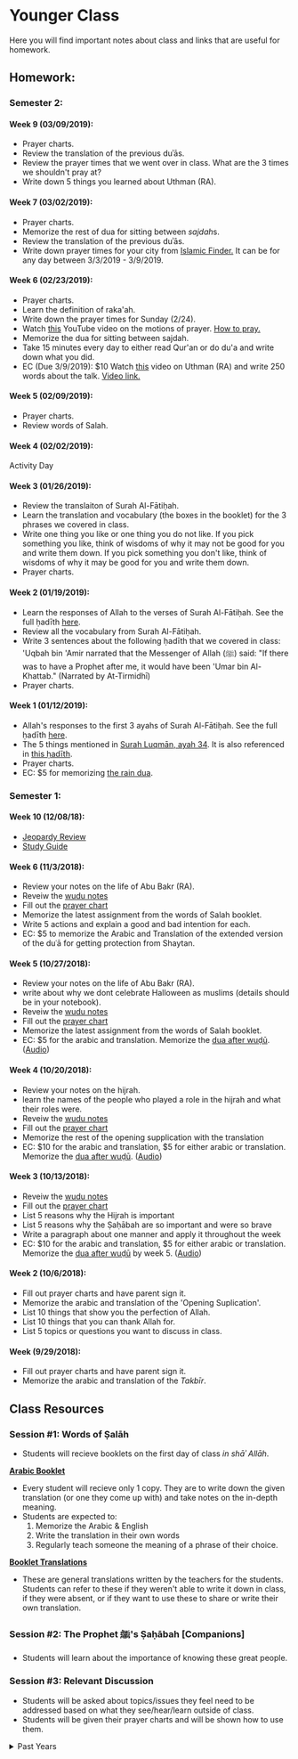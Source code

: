 # Younger Class

Here you will find important notes about class and links that are useful for homework. 

## Homework:

### Semester 2:

#### Week 9 (03/09/2019):
- Prayer charts.
- Review the translation of the previous duʾās.
- Review the prayer times that we went over in class. What are the 3 times we shouldn't pray at?
- Write down 5 things you learned about Uthman (RA).

#### Week 7 (03/02/2019):
- Prayer charts.
- Memorize the rest of dua for sitting between <i>sajdah</i>s.
- Review the translation of the previous duʾās.
- Write down prayer times for your city from [Islamic Finder.](https://www.islamicfinder.org/) It can be for any day between 3/3/2019 - 3/9/2019.

#### Week 6 (02/23/2019):
- Prayer charts.
- Learn the definition of raka'ah.
- Write down the prayer times for Sunday (2/24).
- Watch [this](https://www.youtube.com/watch?v=W89XielClL0) YouTube video on the motions of prayer. [How to pray.](https://www.youtube.com/watch?v=W89XielClL0)
- Memorize the dua for sitting between sajdah.
- Take 15 minutes every day to either read Qur'an or do du'a and write down what you did.
- EC (Due 3/9/2019): $10 Watch [this](https://www.youtube.com/watch?v=oXie-AAPqtc) video on Uthman (RA) and write 250 words about the talk. [Video link.](https://www.youtube.com/watch?v=oXie-AAPqtc)

#### Week 5 (02/09/2019):
- Prayer charts.
- Review words of Salah.

#### Week 4 (02/02/2019):
Activity Day

#### Week 3 (01/26/2019):
- Review the translaiton of Surah Al-Fātiḥah.
- Learn the translation and vocabulary (the boxes in the booklet) for the 3 phrases we covered in class.
- Write one thing you like or one thing you do not like. If you pick something you like, think of wisdoms of why it may not be good for you and write them down. If you pick something you don't like, think of wisdoms of why it may be good for you and write them down.
- Prayer charts.

#### Week 2 (01/19/2019):
- Learn the responses of Allah to the verses of Surah Al-Fātiḥah. See the full ḥadīth [here](https://sunnah.com/muslim/4/41).
- Review all the vocabulary from Surah Al-Fātiḥah.
- Write 3 sentences about the following ḥadīth that we covered in class:
'Uqbah bin 'Amir narrated that the Messenger of Allah (ﷺ) said: "If there was to have a Prophet after me, it would have been 'Umar bin Al-Khattab." (Narrated by At-Tirmidhī)
- Prayer charts.

#### Week 1 (01/12/2019):
- Allah's responses to the first 3 ayahs of Surah Al-Fātiḥah. See the full ḥadīth [here](https://sunnah.com/muslim/4/41).
- The 5 things mentioned in [Surah Luqmān, ayah 34](https://quran.com/31/34). It is also referenced in [this ḥadīth](https://sunnah.com/muslim/1/5).
- Prayer charts.
- EC: $5 for memorizing [the rain dua](https://docs.google.com/document/d/17B5wBu6oEOLeBNEPYrKTWAYq-He2YgcQP3ajQvUXZQQ/edit?usp=sharing). 



<!---

#### Week 9 (03/09/2019):
- Prayer charts.

#### Week 10 (03/16/2019):
- Prayer charts.

#### Week 11 (03/23/2019):
- Prayer charts.

#### Week 12 (03/30/2019):
- Prayer charts.

#### Week 13 (04/06/2019):
- Prayer charts.

#### Week 14 (04/13/2019):
- Prayer charts.

#### Week 15 (04/20/2019):
- Prayer charts.

#### Week 16 (04/27/2019):
- Prayer charts. -->


### Semester 1:

#### Week 10 (12/08/18):

- [Jeopardy Review](https://jeopardylabs.com/play/2018-12-08-28)
- [Study Guide](https://docs.google.com/document/d/1qTdrLJ6UMS9EkOL2ndv85scd2urFYvxcHifSBuYxklA/edit?usp=drivesdk)

#### Week 6 (11/3/2018):
- Review your notes on the life of Abu Bakr (RA).
- Reveiw the <a href="https://docs.google.com/document/d/1bWnaKHG5bXyImEvSFsYfvqCe73GWify1qguiXNCekpo/edit?usp=sharing">wudu notes</a>
- Fill out the [prayer chart](https://docs.google.com/document/d/10r8J-O0p6TzG5Q4ko5ecl6XaQtnzPT-dc2YyPzZ4t1U/edit?usp=sharing)
- Memorize the latest assignment from the words of Salah booklet.
- Write 5 actions and explain a good and bad intention for each.
- EC: $5 to memorize the Arabic and Translation of the extended version of the duʿā for getting protection from Shaytan.

#### Week 5 (10/27/2018):
- Review your notes on the life of Abu Bakr (RA).
- write about why we dont celebrate Halloween as muslims (details should be in your notebook).
- Reveiw the <a href="https://docs.google.com/document/d/1bWnaKHG5bXyImEvSFsYfvqCe73GWify1qguiXNCekpo/edit?usp=sharing">wudu notes</a>
- Fill out the [prayer chart](https://docs.google.com/document/d/10r8J-O0p6TzG5Q4ko5ecl6XaQtnzPT-dc2YyPzZ4t1U/edit?usp=sharing)
- Memorize the latest assignment from the words of Salah booklet.
- EC: $5 for the arabic and translation. Memorize the [dua after wuḍū](https://docs.google.com/document/d/1rl5ztcgLuxEOu7acfsDvjeTYhkJMpxa3IrLzL--uZR8/edit?usp=sharing). ([Audio](https://drive.google.com/file/d/1bHs9zzh8nkby7zDOacGFLmWBlGyE9moR/view?usp=sharing))

#### Week 4 (10/20/2018):
- Review your notes on the hijrah.
- learn the names of the people who played a role in the hijrah and what their roles were.
- Reveiw the <a href="https://docs.google.com/document/d/1bWnaKHG5bXyImEvSFsYfvqCe73GWify1qguiXNCekpo/edit?usp=sharing">wudu notes</a>
- Fill out the [prayer chart](https://docs.google.com/document/d/10r8J-O0p6TzG5Q4ko5ecl6XaQtnzPT-dc2YyPzZ4t1U/edit?usp=sharing)
- Memorize the rest of the opening supplication with the translation
- EC: $10 for the arabic and translation, $5 for either arabic or translation. Memorize the [dua after wuḍū](https://docs.google.com/document/d/1rl5ztcgLuxEOu7acfsDvjeTYhkJMpxa3IrLzL--uZR8/edit?usp=sharing). ([Audio](https://drive.google.com/file/d/1bHs9zzh8nkby7zDOacGFLmWBlGyE9moR/view?usp=sharing))

#### Week 3 (10/13/2018):
- Reveiw the <a href="isocia.github.io/Younger Class/Wuḍūʾ Notes.md">wudu notes</a>
- Fill out the [prayer chart](https://docs.google.com/document/d/10r8J-O0p6TzG5Q4ko5ecl6XaQtnzPT-dc2YyPzZ4t1U/edit?usp=sharing)
- List 5 reasons why the Hijrah is important
- List 5 reasons why the Ṣaḥābah are so important and were so brave
- Write a paragraph about one manner and apply it throughout the week
- EC: $10 for the arabic and translation, $5 for either arabic or translation. Memorize the [dua after wuḍū](https://docs.google.com/document/d/1rl5ztcgLuxEOu7acfsDvjeTYhkJMpxa3IrLzL--uZR8/edit?usp=sharing) by week 5. ([Audio](https://drive.google.com/file/d/1bHs9zzh8nkby7zDOacGFLmWBlGyE9moR/view?usp=sharing))

#### Week 2 (10/6/2018):
- Fill out prayer charts and have parent sign it.
- Memorize the arabic and translation of the 'Opening Suplication'.
- List 10 things that show you the perfection of Allah.
- List 10 things that you can thank Allah for.
- List 5 topics or questions you want to discuss in class.


#### Week  (9/29/2018):
- Fill out prayer charts and have parent sign it.
- Memorize the arabic and translation of the <i>Takbīr</i>.




## Class Resources

### Session #1: Words of Ṣalāh
- Students will recieve booklets on the first day of class *in shāʾ Allāh*.

[**Arabic Booklet**](https://docs.google.com/document/d/1ytobjRGs8uK-O9xW1yqGiOJsly1gxuhGZsSK0El91KU/edit?usp=sharing)

- Every student will recieve only 1 copy. They are to write down the given translation (or one they come up with) and take notes on the in-depth meaning.
- Students are expected to:
	1. Memorize the Arabic & English
	2. Write the translation in their own words
	3. Regularly teach someone the meaning of a phrase of their choice.
    
[**Booklet Translations**](https://docs.google.com/document/d/1ysXfgmkbDl2Qxi-9qAF0cWtt8Ucs8E9AveciSaWdFxs/edit?usp=sharing)

- These are general translations written by the teachers for the students. Students can refer to these if they weren't able to write it down in class, if they were absent, or if they want to use these to share or write their own translation.

### Session #2: The Prophet ﷺ's Ṣaḥābah [Companions]
- Students will learn about the importance of knowing these great people.

### Session #3: Relevant Discussion
- Students will be asked about topics/issues they feel need to be addressed based on what they see/hear/learn outside of class.
- Students will be given their prayer charts and will be shown how to use them.

<details><summary>Past Years</summary>
    <a href="https://isocia.github.io/Younger%20Class/2017-2018/2017-2018">2017-2018</a>
</details>
